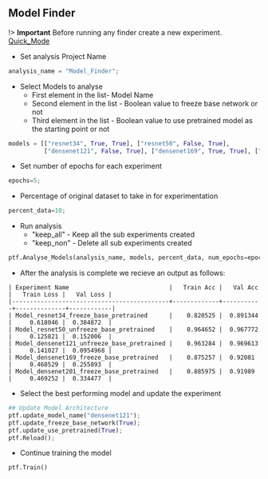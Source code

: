 ## Model Finder

!> **Important** Before running any finder create a new experiment. [Quick_Mode](quick_mode/quickmode_gluon.md)

- Set analysis Project Name
```python
analysis_name = "Model_Finder";
```

- Select Models to analyse
    - First element in the list- Model Name
    - Second element in the list - Boolean value to freeze base network or not
    - Third element in the list - Boolean value to use pretrained model as the starting point or not
```python    
models = [["resnet34", True, True], ["resnet50", False, True], 
          ["densenet121", False, True], ["densenet169", True, True], ["densenet201", True, True]];  
```

- Set number of epochs for each experiment
```python
epochs=5;
```

- Percentage of original dataset to take in for experimentation
```python
percent_data=10;
```

- Run analysis
    - "keep_all" - Keep all the sub experiments created
    - "keep_non" - Delete all sub experiments created
```python
ptf.Analyse_Models(analysis_name, models, percent_data, num_epochs=epochs, state="keep_none"); 
```

- After the analysis is complete we recieve an output as follows:

```
| Experiment Name                            |   Train Acc |   Val Acc |   Train Loss |   Val Loss |
|--------------------------------------------+-------------+-----------+--------------+------------|
| Model_resnet34_freeze_base_pretrained      |    0.820525 |  0.891344 |     0.618046 |  0.384872  |
| Model_resnet50_unfreeze_base_pretrained    |    0.964652 |  0.967772 |     0.125821 |  0.152006  |
| Model_densenet121_unfreeze_base_pretrained |    0.963284 |  0.969613 |     0.141027 |  0.0954968 |
| Model_densenet169_freeze_base_pretrained   |    0.875257 |  0.92081  |     0.468529 |  0.255893  |
| Model_densenet201_freeze_base_pretrained   |    0.885975 |  0.91989  |     0.469252 |  0.334477  |
```

- Select the best performing model and update the experiment

```python
## Update Model Architecture
ptf.update_model_name("densenet121");
ptf.update_freeze_base_network(True);
ptf.update_use_pretrained(True);
ptf.Reload();
```

- Continue training the model
```python
ptf.Train()
```